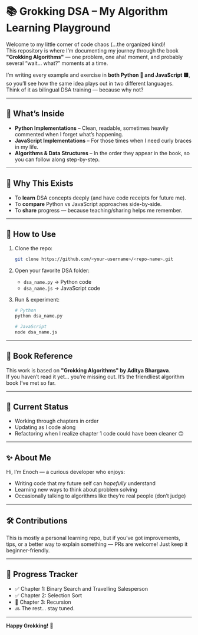 # 📚 Grokking DSA – My Algorithm Learning Playground

Welcome to my little corner of code chaos (…the organized kind)!  
This repository is where I’m documenting my journey through the book **"Grokking Algorithms"** — one problem, one aha! moment, and probably several “wait… what?” moments at a time.

I’m writing every example and exercise in **both Python 🐍 and JavaScript 🟨**, so you’ll see how the same idea plays out in two different languages.  
Think of it as bilingual DSA training — because why not?

---

## 📂 What’s Inside

- **Python Implementations** – Clean, readable, sometimes heavily commented when I forget what’s happening.
- **JavaScript Implementations** – For those times when I need curly braces in my life.
- **Algorithms & Data Structures** – In the order they appear in the book, so you can follow along step-by-step.

---

## 🧠 Why This Exists

- To **learn** DSA concepts deeply (and have code receipts for future me).
- To **compare** Python vs JavaScript approaches side-by-side.
- To **share** progress — because teaching/sharing helps me remember.

---

## 🚀 How to Use

1. Clone the repo:
   ```bash
   git clone https://github.com/<your-username>/<repo-name>.git
   ```
2. Open your favorite DSA folder:
   - `dsa_name.py` → Python code
   - `dsa_name.js` → JavaScript code
3. Run & experiment:

   ```bash
   # Python
   python dsa_name.py

   # JavaScript
   node dsa_name.js
   ```

---

## 📖 Book Reference

This work is based on **"Grokking Algorithms" by Aditya Bhargava**.  
If you haven’t read it yet… you’re missing out. It’s the friendliest algorithm book I’ve met so far.

---

## 🌱 Current Status

- Working through chapters in order
- Updating as I code along
- Refactoring when I realize chapter 1 code could have been cleaner 🙃

---

## ✨ About Me

Hi, I’m Enoch — a curious developer who enjoys:

- Writing code that my future self can _hopefully_ understand
- Learning new ways to think about problem solving
- Occasionally talking to algorithms like they’re real people (don’t judge)

---

## 🛠️ Contributions

This is mostly a personal learning repo, but if you’ve got improvements, tips, or a better way to explain something — PRs are welcome! Just keep it beginner-friendly.

---

## 📅 Progress Tracker

- ✅ Chapter 1: Binary Search and Travelling Salesperson
- ✅ Chapter 2: Selection Sort
- 🚧 Chapter 3: Recursion
- 🔜 The rest… stay tuned.

---

**Happy Grokking!** 🎉
